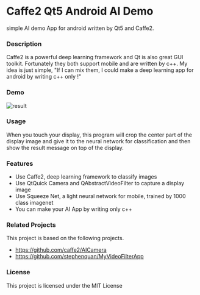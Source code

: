 # Caffe2 Qt5 Android AI Demo

simple AI demo App for android written by Qt5 and Caffe2.

### Description

Caffe2 is a powerful deep learning framework and Qt is also great GUI toolkit.
Fortunately they both support mobile and are written by c++.
My idea is just simple, "If I can mix them, I could make a deep learning app for android
by writing c++ only !"

### Demo
![result](https://github.com/yamsam/Qt5Caffe2AndroidDemo/blob/media/demo.gif)

### Usage
When you touch your display, this program will crop the center part of the display image and
give it to the neural network for classification and then show the result message on top of the display.

### Features
* Use Caffe2, deep learning framework to classify images 
* Use QtQuick Camera and QAbstractVideoFilter to capture a display image
* Use Squeeze Net, a light neural network for mobile, trained by 1000 class imagenet
* You can make your AI App by writing only c++

### Related Projects
This project is based on the following projects.
 * https://github.com/caffe2/AICamera
 * https://github.com/stephenquan/MyVideoFilterApp

### License
This project is licensed under the MIT License

